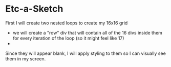 # Etc-a-Sketch

First I will create two nested loops to create my 16x16 grid
- we will create a "row" div that will contain all of the 16 divs inside them for every iteration of the loop (so it might feel like 17)
- 
Since they will appear blank, I will apply styling to them so I can visually see them in my screen. 